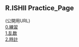 ## R.ISHII Practice_Page

(公開用URL)<br>
[0.練習](https://center0224.github.io/practice/lesson1/index.html)<br>
[1.乱数](https://center0224.github.io/practice/Random.html)<br>
[2.時計](https://center0224.github.io/practice/Timer.html)
